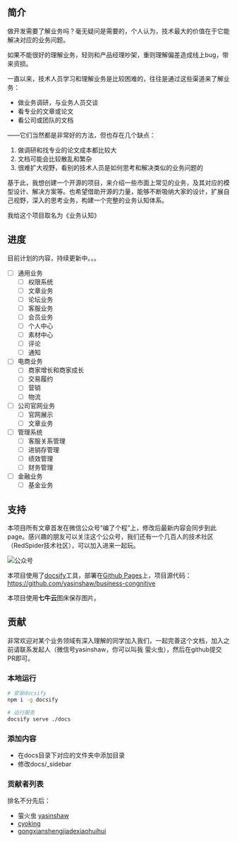## 简介

做开发需要了解业务吗？毫无疑问是需要的，个人认为，技术最大的价值在于它能解决对应的业务问题。

如果不能很好的理解业务，轻则和产品经理吵架，重则理解偏差造成线上bug，带来资损。

一直以来，技术人员学习和理解业务是比较困难的，往往是通过这些渠道来了解业务：

- 做业务调研，与业务人员交谈
- 看专业的文章或论文
- 看公司或团队的文档

——它们当然都是非常好的方法，但也存在几个缺点：

1. 做调研和找专业的论文成本都比较大
2. 文档可能会比较散乱和繁杂
3. 很难扩大视野，看别的技术人员是如何思考和解决类似的业务问题的

基于此，我想创建一个开源的项目，来介绍一些市面上常见的业务，及其对应的模型设计、解决方案等。也希望借助开源的力量，能够不断吸纳大家的设计，扩展自己视野，深入的思考业务，构建一个完整的业务认知体系。

我给这个项目取名为《业务认知》

## 进度

目前计划的内容，持续更新中。。。

- [ ] 通用业务
  - [ ] 权限系统
  - [ ] 文章业务
  - [ ] 论坛业务
  - [ ] 客服业务
  - [ ] 会员业务
  - [ ] 个人中心
  - [ ] 素材中心
  - [ ] 评论
  - [ ] 通知
- [ ] 电商业务
  - [ ] 商家增长和商家成长
  - [ ] 交易履约
  - [ ] 营销
  - [ ] 物流
- [ ] 公司官网业务
  - [ ] 官网展示
  - [ ] 文章业务
- [ ] 管理系统
  - [ ] 客服关系管理
  - [ ] 进销存管理
  - [ ] 绩效管理
  - [ ] 财务管理
- [ ] 金融业务
  - [ ] 基金业务

## 支持

本项目所有文章首发在微信公众号“编了个程”上，修改后最新内容会同步到此page。感兴趣的朋友可以关注这个公众号，我们还有一个几百人的技术社区（RedSpider技术社区），可以加入进来一起玩。

![公众号](https://file.yasinshaw.com/typora/E432D8F2EA04.jpg)

本项目使用了[docsify](https://docsify.js.org/#/)工具，部署在[Github Pages](https://yasinshaw.github.io/business-congnitive/#/)上，项目源代码：https://github.com/yasinshaw/business-congnitive

本项目使用**七牛云**图床保存图片。

## 贡献

非常欢迎对某个业务领域有深入理解的同学加入我们，一起完善这个文档，加入之前请联系发起人（微信号yasinshaw，你可以叫我 萤火虫），然后在github提交PR即可。

### 本地运行

```bash
# 安装docsify
npm i -g docsify

# 运行服务
docsify serve ./docs
```

### 添加内容

- 在docs目录下对应的文件夹中添加目录
- 修改docs/_sidebar

### 贡献者列表

排名不分先后：

- 萤火虫 [yasinshaw](https://github.com/yasinshaw)
- [cyoking](https://github.com/cyoking)
- [gongxianshengjiadexiaohuihui](https://github.com/gongxianshengjiadexiaohuihui)
